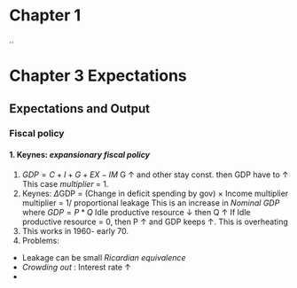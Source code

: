 
# Chapter 1
 ..
# Chapter 3 Expectations
## Expectations and Output
### Fiscal policy
#### 1. Keynes: *expansionary fiscal policy*

1. $GDP = C + I + G + EX - IM$
G &uarr; and other stay const. then GDP have to &uarr;
This case *multiplier* = 1.
2. Keynes: $\Delta$GDP = (Change in deficit spending by gov) $\times$ Income multiplier
multiplier = 1/ proportional leakage
This is an increase in *Nominal GDP* where $GDP = P * Q$
Idle productive resource &darr;  then Q &uarr;
If Idle productive resource = 0, then P &uarr; and GDP keeps &uarr;. This is overheating
3. This works in 1960- early 70.
4. Problems: 
- Leakage can be small *Ricardian equivalence* 
- *Crowding out* :  Interest rate &uarr;
- 




<!--stackedit_data:
eyJoaXN0b3J5IjpbLTE0MDkzOTQzNTIsLTY2MjMyMDE1MiwxMj
EyNDI1NzQwLDgwMTEzNDA0NiwxMjI1MTA3MzI1XX0=
-->